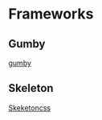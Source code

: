 # Frameworks


## Gumby
[gumby](www.gumbyframework.com/docs/ui-kit/)

## Skeleton
[Skeketoncss](getskeleton.com)